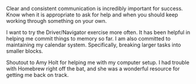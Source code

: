 Clear and consistent communication is incredibly important for success.
Know when it is appropriate to ask for help and when you should keep working through something on your own.

I want to try the Driver/Navigator exercise more often. It has been helpful in helping me commit things to memory so far.
I am also committed to maintaining my calendar system. Specifically, breaking larger tasks into smaller blocks.

Shoutout to Amy Holt for helping me with my computer setup. I had trouble with Homebrew right off the bat, and she was a wonderful resource for getting me back on track.
